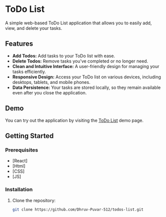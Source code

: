 # ToDo List

A simple web-based ToDo List application that allows you to easily add, view, and delete your tasks.

## Features

- **Add Todos:** Add tasks to your ToDo list with ease.
- **Delete Todos:** Remove tasks you've completed or no longer need.
- **Clean and Intuitive Interface:** A user-friendly design for managing your tasks efficiently.
- **Responsive Design:** Access your ToDo list on various devices, including desktops, tablets, and mobile phones.
- **Data Persistence:** Your tasks are stored locally, so they remain available even after you close the application.

## Demo

You can try out the application by visiting the [ToDo List](https://example.com) demo page.

## Getting Started

### Prerequisites

- [React]
- [Html]
- [CSS]
- [JS]

### Installation

1. Clone the repository:

   ```sh
   git clone https://github.com/Dhruv-Puvar-512/todos-list.git
